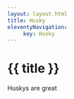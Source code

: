 ```yaml
---
layout: layout.html
title: Husky
eleventyNavigation:
     key: Husky
---
```

# {{ title }}

Huskys are great